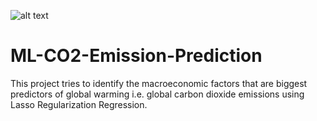 ![alt text](https://github.com/AbhishekKumar-0311/Micro-Projects/blob/main/ML-CO2-Emission-Prediction/img/co22.jpg?raw=true)
# ML-CO2-Emission-Prediction
This project tries to identify the  macroeconomic factors that are biggest predictors of global warming i.e. global carbon dioxide emissions using Lasso Regularization Regression.
